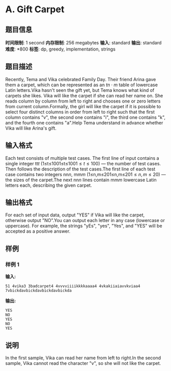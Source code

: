 # A. Gift Carpet

## 题目信息

**时间限制**: 1 second
**内存限制**: 256 megabytes
**输入**: standard
**输出**: standard
**难度**: *800
**标签**: dp, greedy, implementation, strings

## 题目描述

Recently, Tema and Vika celebrated Family Day. Their friend Arina gave them a carpet, which can be represented as an $t$$n \cdot m$ table of lowercase Latin letters.Vika hasn't seen the gift yet, but Tema knows what kind of carpets she likes. Vika will like the carpet if she can read her name on. She reads column by column from left to right and chooses one or zero letters from current column.Formally, the girl will like the carpet if it is possible to select four distinct columns in order from left to right such that the first column contains "v", the second one contains "i", the third one contains "k", and the fourth one contains "a".Help Tema understand in advance whether Vika will like Arina's gift.

## 输入格式

Each test consists of multiple test cases. The first line of input contains a single integer tt$t$ (1≤t≤1001≤t≤100$1 \le t \le 100$) — the number of test cases. Then follows the description of the test cases.The first line of each test case contains two integers nn$n$, mm$m$ (1≤n,m≤201≤n,m≤20$1 \le n, m \le 20$) — the sizes of the carpet.The next nn$n$ lines contain mm$m$ lowercase Latin letters each, describing the given carpet.

## 输出格式

For each set of input data, output "YES" if Vika will like the carpet, otherwise output "NO".You can output each letter in any case (lowercase or uppercase). For example, the strings "yEs", "yes", "Yes", and "YES" will be accepted as a positive answer.

## 样例

### 样例 1

**输入:**
```
51 4vika3 3badcarpet4 4vvvviiiikkkkaaaa4 4vkakiiaiavvkviaa4 7vbickdavbickdavbickdavbickda
```

**输出:**
```
YES
NO
YES
NO
YES
```

## 说明

In the first sample, Vika can read her name from left to right.In the second sample, Vika cannot read the character "v", so she will not like the carpet.
